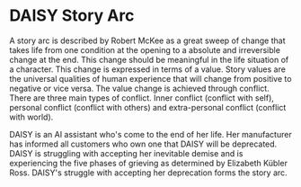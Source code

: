 # DAISY Story Arc
A story arc is described by Robert McKee as a great sweep of change that takes life from one condition at the opening to a absolute and irreversible change at the end. This change should be meaningful in the life situation of a character. This change is expressed in terms of a value. Story values are the universal qualities of human experience that will change from positive to negative or vice versa. The value change is achieved through conflict. There are three main types of conflict. Inner conflict (conflict with self), personal conflict (conflict with others) and extra-personal conflict (conflict with world).

DAISY is an AI assistant who's come to the end of her life. Her manufacturer has informed all customers who own one that DAISY will be deprecated. DAISY is struggling with accepting her inevitable demise and is experiencing the five phases of grieving as determined by Elizabeth Kübler Ross. DAISY's struggle with accepting her deprecation forms the story arc.

